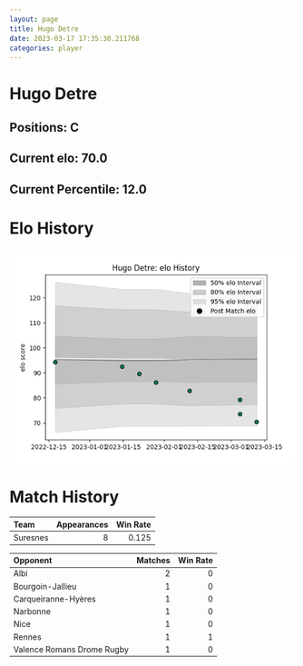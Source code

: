 ```yaml
---  
layout: page  
title: Hugo Detre  
date: 2023-03-17 17:35:30.211768  
categories: player  
---
```

# Hugo Detre

## Positions: C

## Current elo: 70.0

## Current Percentile: 12.0

# Elo History


![elo history](history_HugoDetre.png)
# Match History


| Team     |   Appearances |   Win Rate |
|:---------|--------------:|-----------:|
| Suresnes |             8 |      0.125 |

| Opponent                   |   Matches |   Win Rate |
|:---------------------------|----------:|-----------:|
| Albi                       |         2 |          0 |
| Bourgoin-Jallieu           |         1 |          0 |
| Carqueiranne-Hyères        |         1 |          0 |
| Narbonne                   |         1 |          0 |
| Nice                       |         1 |          0 |
| Rennes                     |         1 |          1 |
| Valence Romans Drome Rugby |         1 |          0 |